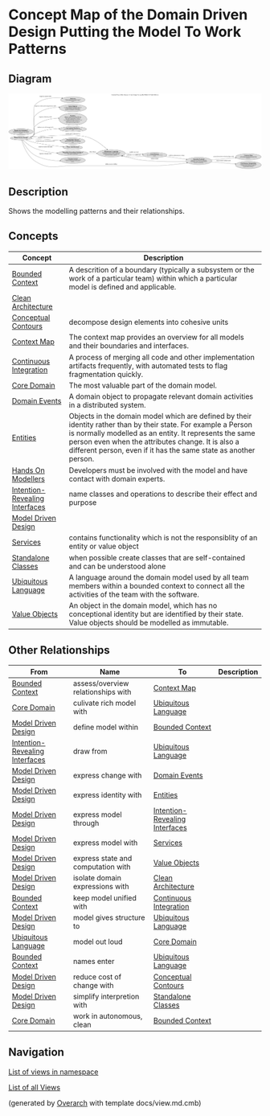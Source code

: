 # Concept Map of the Domain Driven Design Putting the Model To Work Patterns

## Diagram
![Concept Map of the Domain Driven Design Putting the Model To Work Patterns](../../../software-development/domain-driven-design/modelling/concept-view.png)

## Description
Shows the modelling patterns and their relationships.

## Concepts
| Concept | Description |
|---|---|
| [Bounded Context](../../../software-development/domain-driven-design/modelling/c-bounded-context.md)| A descrition of a boundary (typically a subsystem or the work of a particular team) within which a particular model is defined and applicable. |
| [Clean Architecture](../../../software-development/domain-driven-design/c-clean-architecture.md)|  |
| [Conceptual Contours](../../../software-development/domain-driven-design/supple-design/conceptual-contours.md)| decompose design elements into cohesive units |
| [Context Map](../../../software-development/domain-driven-design/context-mapping/c-context-map.md)| The context map provides an overview for all models and their boundaries and interfaces. |
| [Continuous Integration](../../../software-development/domain-driven-design/modelling/c-continuous-integration.md)| A process of merging all code and other implementation artifacts frequently, with automated tests to flag fragmentation quickly. |
| [Core Domain](../../../software-development/domain-driven-design/distillation/c-core-domain.md)| The most valuable part of the domain model. |
| [Domain Events](../../../software-development/domain-driven-design/building-blocks/c-domain-events.md)| A domain object to propagate relevant domain activities in a distributed system. |
| [Entities](../../../software-development/domain-driven-design/building-blocks/c-entities.md)| Objects in the domain model which are defined by their identity rather than by their state. For example a Person is normally modelled as an entity. It represents the same person even when the attributes change. It is also a different person, even if it has the same state as another person. |
| [Hands On Modellers](../../../software-development/domain-driven-design/modelling/c-hands-on-modellers.md)| Developers must be involved with the model and have contact with domain experts. |
| [Intention-Revealing Interfaces](../../../software-development/domain-driven-design/supple-design/intention-revealing-interfaces.md)| name classes and operations to describe their effect and purpose |
| [Model Driven Design](../../../software-development/domain-driven-design/modelling/c-model-driven-design.md)|  |
| [Services](../../../software-development/domain-driven-design/building-blocks/c-services.md)| contains functionality which is not the responsiblity of an entity or value object |
| [Standalone Classes](../../../software-development/domain-driven-design/supple-design/standalone-classes.md)| when possible create classes that are self-contained and can be understood alone |
| [Ubiquitous Language](../../../software-development/domain-driven-design/modelling/c-ubiquitous-language.md)| A language around the domain model used by all team members within a bounded context to connect all the activities of the team with the software. |
| [Value Objects](../../../software-development/domain-driven-design/building-blocks/c-value-objects.md)| An object in the domain model, which has no conceptional identity but are identified by their state. Value objects should be modelled as immutable. |

## Other Relationships
| From | Name | To | Description |
|---|---|---|---|
| [Bounded Context](../../../software-development/domain-driven-design/modelling/c-bounded-context.md) | assess/overview relationships with | [Context Map](../../../software-development/domain-driven-design/context-mapping/c-context-map.md) |  |
| [Core Domain](../../../software-development/domain-driven-design/distillation/c-core-domain.md) | culivate rich model with | [Ubiquitous Language](../../../software-development/domain-driven-design/modelling/c-ubiquitous-language.md) |  |
| [Model Driven Design](../../../software-development/domain-driven-design/modelling/c-model-driven-design.md) | define model within | [Bounded Context](../../../software-development/domain-driven-design/modelling/c-bounded-context.md) |  |
| [Intention-Revealing Interfaces](../../../software-development/domain-driven-design/supple-design/intention-revealing-interfaces.md) | draw from | [Ubiquitous Language](../../../software-development/domain-driven-design/modelling/c-ubiquitous-language.md) |  |
| [Model Driven Design](../../../software-development/domain-driven-design/modelling/c-model-driven-design.md) | express change with | [Domain Events](../../../software-development/domain-driven-design/building-blocks/c-domain-events.md) |  |
| [Model Driven Design](../../../software-development/domain-driven-design/modelling/c-model-driven-design.md) | express identity with | [Entities](../../../software-development/domain-driven-design/building-blocks/c-entities.md) |  |
| [Model Driven Design](../../../software-development/domain-driven-design/modelling/c-model-driven-design.md) | express model through | [Intention-Revealing Interfaces](../../../software-development/domain-driven-design/supple-design/intention-revealing-interfaces.md) |  |
| [Model Driven Design](../../../software-development/domain-driven-design/modelling/c-model-driven-design.md) | express model with | [Services](../../../software-development/domain-driven-design/building-blocks/c-services.md) |  |
| [Model Driven Design](../../../software-development/domain-driven-design/modelling/c-model-driven-design.md) | express state and computation with | [Value Objects](../../../software-development/domain-driven-design/building-blocks/c-value-objects.md) |  |
| [Model Driven Design](../../../software-development/domain-driven-design/modelling/c-model-driven-design.md) | isolate domain expressions with | [Clean Architecture](../../../software-development/domain-driven-design/c-clean-architecture.md) |  |
| [Bounded Context](../../../software-development/domain-driven-design/modelling/c-bounded-context.md) | keep model unified with | [Continuous Integration](../../../software-development/domain-driven-design/modelling/c-continuous-integration.md) |  |
| [Model Driven Design](../../../software-development/domain-driven-design/modelling/c-model-driven-design.md) | model gives structure to | [Ubiquitous Language](../../../software-development/domain-driven-design/modelling/c-ubiquitous-language.md) |  |
| [Ubiquitous Language](../../../software-development/domain-driven-design/modelling/c-ubiquitous-language.md) | model out loud | [Core Domain](../../../software-development/domain-driven-design/distillation/c-core-domain.md) |  |
| [Bounded Context](../../../software-development/domain-driven-design/modelling/c-bounded-context.md) | names enter | [Ubiquitous Language](../../../software-development/domain-driven-design/modelling/c-ubiquitous-language.md) |  |
| [Model Driven Design](../../../software-development/domain-driven-design/modelling/c-model-driven-design.md) | reduce cost of change with | [Conceptual Contours](../../../software-development/domain-driven-design/supple-design/conceptual-contours.md) |  |
| [Model Driven Design](../../../software-development/domain-driven-design/modelling/c-model-driven-design.md) | simplify interpretion with | [Standalone Classes](../../../software-development/domain-driven-design/supple-design/standalone-classes.md) |  |
| [Core Domain](../../../software-development/domain-driven-design/distillation/c-core-domain.md) | work in autonomous, clean | [Bounded Context](../../../software-development/domain-driven-design/modelling/c-bounded-context.md) |  |

## Navigation
[List of views in namespace](./views-in-namespace.md)

[List of all Views](../../../views.md)


(generated by [Overarch](https://github.com/soulspace-org/overarch) with template docs/view.md.cmb)

